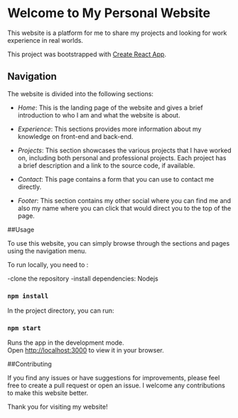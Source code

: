 # Welcome to My Personal Website

This website is a platform for me to share my projects and looking for work experience in real worlds.

This project was bootstrapped with [Create React App](https://github.com/facebook/create-react-app).

## Navigation

The website is divided into the following sections:

- *Home*: This is the landing page of the website and gives a brief introduction to who I am and what the website is about.

- *Experience*: This sections provides more information about my knowledge on front-end and back-end.

- *Projects*: This section showcases the various projects that I have worked on, including both personal and professional projects. Each project has a brief description and a link to the source code, if available.

- *Contact*: This page contains a form that you can use to contact me directly.

- *Footer*: This section contains my other social where you can find me and also my name where you can click that would direct you to the top of the page.

##Usage

To use this website, you can simply browse through the sections and pages using the navigation menu. 

To run locally, you need to :

-clone the repository
-install dependencies: Nodejs

### `npm install`

In the project directory, you can run:

### `npm start`

Runs the app in the development mode.\
Open [http://localhost:3000](http://localhost:3000) to view it in your browser.

##Contributing 

If you find any issues or have suggestions for improvements, please feel free to create a pull request or open an issue. I welcome any contributions to make this website better.

Thank you for visiting my website!




